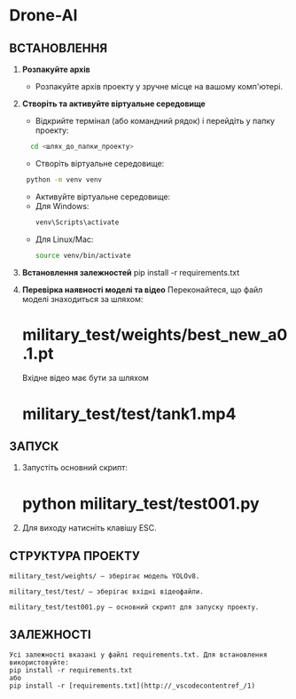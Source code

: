# Drone-AI

## ВСТАНОВЛЕННЯ

1. **Розпакуйте архів**
   - Розпакуйте архів проекту у зручне місце на вашому комп'ютері.
2. **Створіть та активуйте віртуальне середовище**
    - Відкрийте термінал (або командний рядок) і перейдіть у папку проекту:
   ```bash
     cd <шлях_до_папки_проекту>
     ```
    
    - Створіть віртуальне середовище:
    ```bash
     python -m venv venv
     ```
    - Активуйте віртуальне середовище:
    - Для Windows:
       ```bash
       venv\Scripts\activate
       ```
    - Для Linux/Mac:
       ```bash
       source venv/bin/activate
       ```

3. **Встановлення залежностей**
    pip install -r requirements.txt

4. **Перевірка наявності моделі та відео**
    Переконайтеся, що файл моделі знаходиться за шляхом:
    # military_test/weights/best_new_a0.1.pt
    Вхідне відео має бути за шляхом
    # military_test/test/tank1.mp4


## ЗАПУСК
1. Запустіть основний скрипт:
    # python military_test/test001.py

2. Для виходу натисніть клавішу ESC.

## СТРУКТУРА ПРОЕКТУ
    military_test/weights/ — зберігає модель YOLOv8.

    military_test/test/ — зберігає вхідні відеофайли.
    
    military_test/test001.py — основний скрипт для запуску проекту.

## ЗАЛЕЖНОСТІ
    Усі залежності вказані у файлі requirements.txt. Для встановлення використовуйте:
    pip install -r requirements.txt
    або
    pip install -r [requirements.txt](http://_vscodecontentref_/1)
